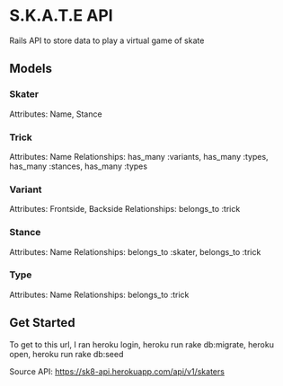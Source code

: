 # S.K.A.T.E API
Rails API to store data to play a virtual game of skate

## Models
### Skater
Attributes: Name, Stance

### Trick
Attributes: Name
Relationships: has_many :variants, has_many :types, has_many :stances, has_many :types

### Variant
Attributes: Frontside, Backside
Relationships: belongs_to :trick

### Stance
Attributes: Name
Relationships: belongs_to :skater, belongs_to :trick

### Type
Attributes: Name
Relationships: belongs_to :trick

## Get Started
To get to this url, I ran heroku login, heroku run rake db:migrate, heroku open, heroku run rake db:seed

Source API: https://sk8-api.herokuapp.com/api/v1/skaters
